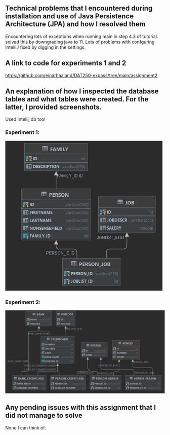 ## Technical problems that I encountered during installation and use of Java Persistence Architecture (JPA) and how I resolved them
Encountering lots of exceptions when running main in step 4.3 of tutorial. solved this by downgrading java to 11. Lots of problems with confguring IntelliJ fixed by digging in the settings.
## A link to code for experiments 1 and 2
https://github.com/einarhaaland/DAT250-expass/tree/main/assignment2

## An explanation of how I inspected the database tables and what tables were created. For the latter, I provided screenshots.
Used Intellij db tool
### Experiment 1:
![db table overview](/images/exp1db.JPG)

### Experiment 2:
![db table overview](/images/exp2db.JPG)

## Any pending issues with this assignment that I did not manage to solve
None I can think of.
